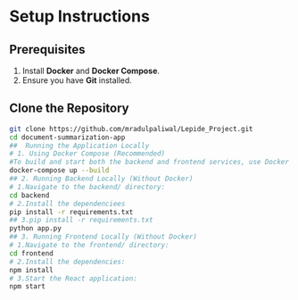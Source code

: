 # Setup Instructions

## Prerequisites
1. Install **Docker** and **Docker Compose**.
2. Ensure you have **Git** installed.

## Clone the Repository
```bash
git clone https://github.com/mradulpaliwal/Lepide_Project.git
cd document-summarization-app
##  Running the Application Locally
# 1. Using Docker Compose (Recommended)
#To build and start both the backend and frontend services, use Docker Compose:
docker-compose up --build
## 2. Running Backend Locally (Without Docker)
# 1.Navigate to the backend/ directory:
cd backend
# 2.Install the dependenciees
pip install -r requirements.txt
## 3.pip install -r requirements.txt
python app.py
## 3. Running Frontend Locally (Without Docker)
# 1.Navigate to the frontend/ directory:
cd frontend
# 2.Install the dependencies:
npm install
# 3.Start the React application:
npm start

